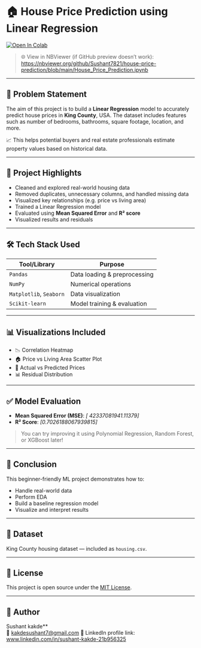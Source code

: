 # 🏠 House Price Prediction using Linear Regression

[![Open In Colab](https://colab.research.google.com/assets/colab-badge.svg)](https://colab.research.google.com/github/your-username/house-price-prediction/blob/main/House_Price_Prediction.ipynb)


> 🌐 View in NBViewer (if GitHub preview doesn’t work):  
https://nbviewer.org/github/Sushant7821/house-price-prediction/blob/main/House_Price_Prediction.ipynb

---

## 📌 Problem Statement
The aim of this project is to build a **Linear Regression** model to accurately predict house prices in **King County**, USA. The dataset includes features such as number of bedrooms, bathrooms, square footage, location, and more. 

📈 This helps potential buyers and real estate professionals estimate property values based on historical data.

---

## 🧠 Project Highlights
- Cleaned and explored real-world housing data
- Removed duplicates, unnecessary columns, and handled missing data
- Visualized key relationships (e.g. price vs living area)
- Trained a Linear Regression model
- Evaluated using **Mean Squared Error** and **R² score**
- Visualized results and residuals

---

## 🛠️ Tech Stack Used

| Tool/Library | Purpose |
|--------------|---------|
| `Pandas`     | Data loading & preprocessing |
| `NumPy`      | Numerical operations |
| `Matplotlib`, `Seaborn` | Data visualization |
| `Scikit-learn` | Model training & evaluation |

---

## 📊 Visualizations Included
- 📉 Correlation Heatmap
- 🏠 Price vs Living Area Scatter Plot
- 🎯 Actual vs Predicted Prices
- 📊 Residual Distribution

---

## ✅ Model Evaluation
- **Mean Squared Error (MSE)**: _[ 42337081941.11379]_
- **R² Score**: _[0.7026188067939815]_

> You can try improving it using Polynomial Regression, Random Forest, or XGBoost later!

---

## 🧾 Conclusion
This beginner-friendly ML project demonstrates how to:
- Handle real-world data
- Perform EDA
- Build a baseline regression model
- Visualize and interpret results

---

## 📂 Dataset
King County housing dataset — included as `housing.csv`.

---

## 📜 License
This project is open source under the [MIT License]().

---

## 👤 Author
Sushant kakde**  
📧 kakdesushant7@gmail.com
🔗 LinkedIn profile link: www.linkedin.com/in/sushant-kakde-21b956325


